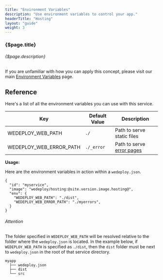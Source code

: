 ```yaml
---
title: "Environment Variables"
description: "Use environment variables to control your app."
headerTitle: "Hosting"
layout: "guide"
weight: 3
---
```


### {$page.title}

###### {$page.description}

<aside>

If you are unfamiliar with how you can apply this concept, please visit our main [Environment Variables](/docs/intro/environments/#3) page.

</aside>

<article id="1">

## Reference

Here's a list of all the environment variables you can use with this service.

<div class="table-container">

| Key | Default Value | Description |
| - | - | - |
| WEDEPLOY_WEB_PATH | `./` | Path to serve static files |
| WEDEPLOY_WEB_ERROR_PATH | `./_error` | Path to serve [error pages](/docs/hosting/custom-error-pages/) |

</div>

**Usage:**

Here are the environment variables in action within a `wedeploy.json`.

```application/json
{
  "id": "myservice",
  "image": "wedeploy/hosting:@site.version.image.hosting@",
  "env": {
    "WEDEPLOY_WEB_PATH": "./dist",
    "WEDEPLOY_WEB_ERROR_PATH": "./myerrors",
  }
}
```


<aside>

###### <span class="icon-16-alert"></span> Attention

The folder specified in `WEDEPLOY_WEB_PATH` will be resolved relative to the folder where the `wedeploy.json` is located. In the example below, if `WEDEPLOY_WEB_PATH` is specified as `./dist`, then the `dist` folder must be next to `wedeploy.json` in the root of that service directory.

```
myapp
  ├── wedeploy.json
  ├── dist
  └── src
```

</aside>

</article>
